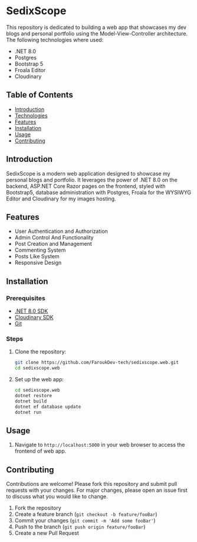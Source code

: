 # SedixScope

This repository is dedicated to building a web app that showcases my dev blogs and personal portfolio using the Model-View-Controller architecture. The following technologies where used:

- .NET 8.0
- Postgres
- Bootstrap 5
- Froala Editor
- Cloudinary

## Table of Contents

- [Introduction](#introduction)
- [Technologies](#technologies)
- [Features](#features)
- [Installation](#installation)
- [Usage](#usage)
- [Contributing](#contributing)

## Introduction

SedixScope is a modern web application designed to showcase my personal blogs and portfolio. It leverages the power of .NET 8.0 on the backend, ASP.NET Core Razor pages on the frontend, styled with Bootstrap5, database administration with Postgres, Froala for the WYSIWYG Editor and Cloudinary for my images hosting.

## Features

- User Authentication and Authorization
- Admin Control And Functionality
- Post Creation and Management
- Commenting System
- Posts Like System
- Responsive Design

## Installation

### Prerequisites

- [.NET 8.0 SDK](https://dotnet.microsoft.com/download/dotnet/8.0)
- [Cloudinary SDK](https://cloudinary.com/documentation/cloudinary_sdks)
- [Git](https://git-scm.com/)

### Steps

1. Clone the repository:

   ```sh
   git clone https://github.com/FaroukDev-tech/sedixscope.web.git
   cd sedixscope.web
   ```

2. Set up the web app:

   ```sh
   cd sedixscope.web
   dotnet restore
   dotnet build
   dotnet ef database update
   dotnet run
   ```

## Usage

1. Navigate to `http://localhost:5000` in your web browser to access the frontend of web app.

## Contributing

Contributions are welcome! Please fork this repository and submit pull requests with your changes. For major changes, please open an issue first to discuss what you would like to change.

1. Fork the repository
2. Create a feature branch (`git checkout -b feature/fooBar`)
3. Commit your changes (`git commit -m 'Add some fooBar'`)
4. Push to the branch (`git push origin feature/fooBar`)
5. Create a new Pull Request
